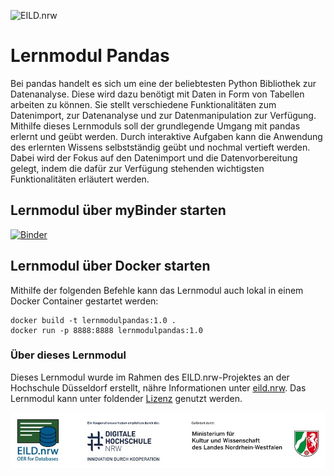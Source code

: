 ![EILD.nrw](https://github.com/orca-nrw/plsql-trainer/raw/main/app/src/img/Logo-mitSchrift-v2.png)

# Lernmodul Pandas

Bei pandas handelt es sich um eine der beliebtesten Python Bibliothek zur Datenanalyse. Diese wird dazu benötigt mit Daten in Form von Tabellen arbeiten zu können. Sie stellt verschiedene Funktionalitäten zum Datenimport, zur Datenanalyse und zur Datenmanipulation zur Verfügung. Mithilfe dieses Lernmoduls soll der grundlegende Umgang mit pandas erlernt und geübt werden. Durch interaktive Aufgaben kann die Anwendung des erlernten Wissens selbstständig geübt und nochmal vertieft werden. Dabei wird der Fokus auf den Datenimport und die Datenvorbereitung gelegt, indem die dafür zur Verfügung stehenden wichtigsten Funktionalitäten erläutert werden.

## Lernmodul über myBinder starten

[![Binder](https://mybinder.org/badge_logo.svg)](https://mybinder.org/v2/git/https%3A%2F%2Fprojectbase.medien.hs-duesseldorf.de%2Feild.nrw-module%2Flernmodul-pandas/HEAD?labpath=..%2F..%2Fnotebooks%2Findex.ipynb)

## Lernmodul über Docker starten

Mithilfe der folgenden Befehle kann das Lernmodul auch lokal in einem Docker Container gestartet werden:

```
docker build -t lernmodulpandas:1.0 .
docker run -p 8888:8888 lernmodulpandas:1.0
```

### Über dieses Lernmodul

Dieses Lernmodul wurde im Rahmen des EILD.nrw-Projektes an der Hochschule Düsseldorf erstellt, nähre Informationen unter [eild.nrw](https://eild.nrw). Das Lernmodul kann unter foldender [Lizenz](https://github.com/orca-nrw/lm-database-with-python/blob/master/LICENSE) genutzt werden.

![logos.jpg](https://github.com/orca-nrw/lm-database-with-python/raw/master/logos.jpg)
